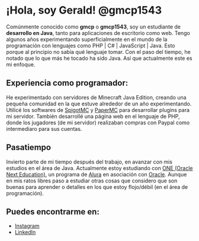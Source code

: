 # ¡Hola, soy Gerald! @gmcp1543

Comúnmente conocido como **gmcp** o **gmcp1543**, soy un estudiante de **desarrollo en Java**, tanto para aplicaciones de escritorio como web. Tengo algunos años experimentando superficialmente en el mundo de la programación con lenguajes como PHP | C# | JavaScript | Java. Esto porque al principio no sabía qué lenguaje tomar. Con el paso del tiempo, he notado que lo que más he tocado ha sido Java. Así que actualmente este es mi enfoque.


## Experiencia como programador:

He experimentado con servidores de Minecraft Java Edition, creando una pequeña comunidad en la que estuve alrededor de un año experimentando. Utilicé los softwares de [SpigotMC](https://www.spigotmc.org/) y [PaperMC](https://papermc.io/) para desarrollar plugins para mi servidor. También desarrollé una página web en el lenguaje de PHP, donde los jugadores (de mi servidor) realizaban compras con Paypal como intermediaro para sus cuentas.


## Pasatiempo

Invierto parte de mi tiempo después del trabajo, en avanzar con mis estudios en el área de Java. Actualmente estoy estudiando con [ONE (Oracle Next Education)](https://www.oracle.com/ar/education/oracle-next-education/), un programa de [Alura](https://www.aluracursos.com/) en asociación con [Oracle](https://www.oracle.com/es/). Aunque en mis ratos libres paso a estudiar otras cosas que considero que son buenas para aprender o detalles en los que estoy flojo/débil (en el área de programación).


## Puedes encontrarme en:

- [Instagram](https://www.instagram.com/gmcp.dev/)
- [LinkedIn](https://www.linkedin.com/in/gmcp1543/)
